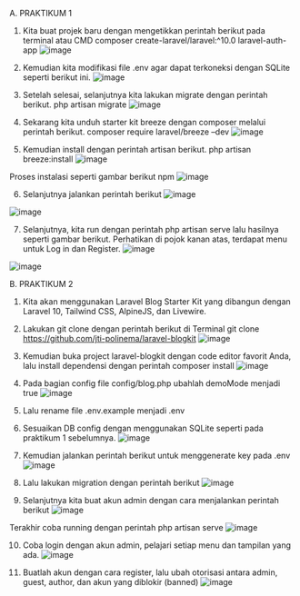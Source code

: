 A.	PRAKTIKUM 1
1.	Kita buat projek baru dengan mengetikkan perintah berikut pada terminal atau CMD composer create-laravel/laravel:^10.0 laravel-auth-app
 ![image](https://github.com/user-attachments/assets/3779beb6-5557-49e9-9d0f-30167811318a)

2.	Kemudian kita modifikasi file .env agar dapat terkoneksi dengan SQLite seperti berikut ini.
 ![image](https://github.com/user-attachments/assets/376f464d-5858-44fd-bcba-e45b2bc02d02)

3.	Setelah selesai, selanjutnya kita lakukan migrate dengan perintah berikut. php artisan migrate 
 ![image](https://github.com/user-attachments/assets/3b0213c3-c0a1-4927-aabe-78142ab54a78)

4.	Sekarang kita unduh starter kit breeze dengan composer melalui perintah berikut. composer require laravel/breeze –dev
 ![image](https://github.com/user-attachments/assets/bca126ff-1a53-4a2f-817c-7e544b7cfca0)

5.	Kemudian install dengan perintah artisan berikut. php artisan breeze:install
 ![image](https://github.com/user-attachments/assets/62351d14-f679-46d6-9da3-f7e3611c1a9e)

Proses instalasi seperti gambar berikut
npm 
![image](https://github.com/user-attachments/assets/f3f7bc80-fd51-42d7-872e-7407c1143fbf)






6.	Selanjutnya jalankan perintah berikut
 ![image](https://github.com/user-attachments/assets/c9e0702c-bd7a-432f-949b-6b32e27564a5)

 ![image](https://github.com/user-attachments/assets/97714c6d-4881-498d-ac0c-af642c390493)

7.	Selanjutnya, kita run dengan perintah php artisan serve lalu hasilnya seperti gambar berikut. Perhatikan di pojok kanan atas, terdapat menu untuk Log in dan Register.
 ![image](https://github.com/user-attachments/assets/8135a1bc-7612-4e20-9dbb-f262ea251fe5)

 ![image](https://github.com/user-attachments/assets/9397030b-ced4-443a-9e8d-84368c983502)














B.	PRAKTIKUM 2
1.	Kita akan menggunakan Laravel Blog Starter Kit yang dibangun dengan Laravel 10, Tailwind CSS, AlpineJS, dan Livewire.
2.	Lakukan git clone dengan perintah berikut di Terminal
git clone https://github.com/jti-polinema/laravel-blogkit
 ![image](https://github.com/user-attachments/assets/56262e63-2098-464f-b4f7-db8f20a5543e)

3.	Kemudian buka project laravel-blogkit dengan code editor favorit Anda, lalu install dependensi dengan perintah composer install
 ![image](https://github.com/user-attachments/assets/37d1ab26-b5a4-4a6f-873b-77444c4c7751)

4.	Pada bagian config file config/blog.php ubahlah demoMode menjadi true 
 ![image](https://github.com/user-attachments/assets/443cd940-7ecb-4db1-9931-fa9318e4866d)

5.	Lalu rename file .env.example menjadi .env 
6.	Sesuaikan DB config dengan menggunakan SQLite seperti pada praktikum 1 sebelumnya. 
 ![image](https://github.com/user-attachments/assets/60c50f31-ae69-4262-93c9-19938be55de0)

7.	Kemudian jalankan perintah berikut untuk menggenerate key pada .env
 ![image](https://github.com/user-attachments/assets/5de44751-d840-4f0e-8f0b-4e75b6f426ee)

8.	Lalu lakukan migration dengan perintah berikut
![image](https://github.com/user-attachments/assets/9d4878b6-1696-4055-bf99-897ec0f9685e)
 

9.	Selanjutnya kita buat akun admin dengan cara menjalankan perintah berikut
 ![image](https://github.com/user-attachments/assets/4f70fac0-b0dd-40f4-913b-026b067f776a)

Terakhir coba running dengan perintah php artisan serve
 ![image](https://github.com/user-attachments/assets/e724bd21-7150-4765-8499-097cdc6baf91)

10.	Coba login dengan akun admin, pelajari setiap menu dan tampilan yang ada. 
 ![image](https://github.com/user-attachments/assets/9653a58f-3160-4c8e-8c0f-6209c601b097)


11.	Buatlah akun dengan cara register, lalu ubah otorisasi antara admin, guest, author, dan akun yang diblokir (banned)
![image](https://github.com/user-attachments/assets/c520be95-b333-419a-b507-f20632bda3b7)
 

